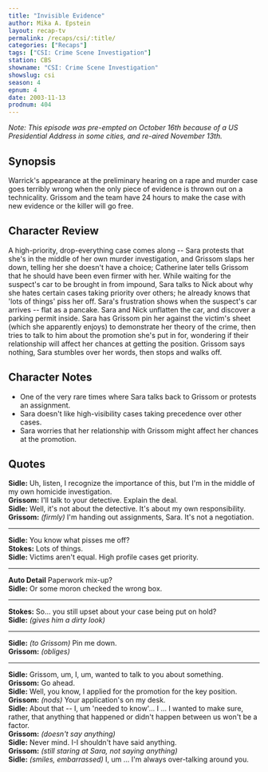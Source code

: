 ```yaml
---
title: "Invisible Evidence"
author: Mika A. Epstein
layout: recap-tv
permalink: /recaps/csi/:title/
categories: ["Recaps"]
tags: ["CSI: Crime Scene Investigation"]
station: CBS
showname: "CSI: Crime Scene Investigation"
showslug: csi
season: 4
epnum: 4
date: 2003-11-13
prodnum: 404  
---
```


_Note: This episode was pre-empted on October 16th because of a US Presidential Address in some cities, and re-aired November 13th._

## Synopsis

Warrick's appearance at the preliminary hearing on a rape and murder case goes terribly wrong when the only piece of evidence is thrown out on a technicality. Grissom and the team have 24 hours to make the case with new evidence or the killer will go free.

## Character Review

A high-priority, drop-everything case comes along -- Sara protests that she's in the middle of her own murder investigation, and Grissom slaps her down, telling her she doesn't have a choice; Catherine later tells Grissom that he should have been even firmer with her. While waiting for the suspect's car to be brought in from impound, Sara talks to Nick about why she hates certain cases taking priority over others; he already knows that 'lots of things' piss her off. Sara's frustration shows when the suspect's car arrives -- flat as a pancake. Sara and Nick unflatten the car, and discover a parking permit inside. Sara has Grissom pin her against the victim's sheet (which she apparently enjoys) to demonstrate her theory of the crime, then tries to talk to him about the promotion she's put in for, wondering if their relationship will affect her chances at getting the position. Grissom says nothing, Sara stumbles over her words, then stops and walks off.

## Character Notes

* One of the very rare times where Sara talks back to Grissom or protests an assignment.   
* Sara doesn't like high-visibility cases taking precedence over other cases.  
* Sara worries that her relationship with Grissom might affect her chances at the promotion.

## Quotes

**Sidle:** Uh, listen, I recognize the importance of this, but I'm in the middle of my own homicide investigation.  
**Grissom:** I'll talk to your detective. Explain the deal.  
**Sidle:** Well, it's not about the detective. It's about my own responsibility.  
**Grissom:** _(firmly)_ I'm handing out assignments, Sara. It's not a negotiation.  

- - -

**Sidle:** You know what pisses me off?  
**Stokes:** Lots of things.  
**Sidle:** Victims aren't equal. High profile cases get priority.  

- - -

**Auto Detail** Paperwork mix-up?  
**Sidle:** Or some moron checked the wrong box.  

- - -

**Stokes:** So... you still upset about your case being put on hold?  
**Sidle:** _(gives him a dirty look)_  

- - -

**Sidle:** _(to Grissom)_ Pin me down.  
**Grissom:** _(obliges)_  

- - -

**Sidle:** Grissom, um, I, um, wanted to talk to you about something.  
**Grissom:** Go ahead.  
**Sidle:** Well, you know, I applied for the promotion for the key position.  
**Grissom:** _(nods)_ Your application's on my desk.  
**Sidle:** About that -- I, um 'needed to know'... I ... I wanted to make sure, rather, that anything that happened or didn't happen between us won't be a factor.  
**Grissom:** _(doesn't say anything)_  
**Sidle:** Never mind. I-I shouldn't have said anything.  
**Grissom:** _(still staring at Sara, not saying anything)_  
**Sidle:** _(smiles, embarrassed)_ I, um ... I'm always over-talking around you.
